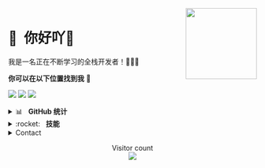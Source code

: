 <img src="https://avatars.githubusercontent.com/u/42208852?s=400&u=c1ca8b6e2e41ea1c1817271d40b3cadd1d8d9836&v=4" width="144" align="right" hspace="0" />

<span>👋<span/> &nbsp;你好吖🎉
======

我是一名正在不断学习的全栈开发者！👨🏻‍💻

**你可以在以下位置找到我** 🔗

[<img src="https://img.shields.io/badge/website-%E4%B8%AA%E4%BA%BA%E7%BD%91%E7%AB%99-008c8c"/>](https://www.longyinstudio.cn/)
[<img src="https://img.shields.io/badge/blog-%E5%8D%9A%E5%AE%A2-56b981"/>](https://blog.longyinstudio.cn/)
[<img src="https://img.shields.io/badge/bilibli-B%E7%AB%99-f27199"/>](https://space.bilibili.com/454410111)

<details>
<summary>📊&nbsp;&nbsp;&nbsp;<b>GitHub 统计</b></summary>
<br/>
<img src="https://streak-stats.demolab.com?user=LongYinStudio&theme=onedark&locale=zh_Hans&date_format=%5BY.%5Dn.j&card_width=400" alt="GitHub Stats/Statistics" align="top"/>
<img src="https://github-readme-stats.vercel.app/api?username=LongYinStudio&show_icons=true&bg_color=00000000" alt="GitHub Stats/Statistics" align="top"/>
<img src="https://github-readme-stats.vercel.app/api/top-langs/?username=LongYinStudio&layout=compact&langs_count=12" alt="GitHub Top or Most Used Languages" align="top"/>
</details>

<details>
<summary>:rocket:&nbsp;&nbsp;&nbsp;<b>技能</b></summary>
<br/>
<img src="https://skillicons.dev/icons?i=html,css,js,ts,sass,vue,nodejs,react,jquery,svg,laravel,vite,webpack,gulp,babel,c,java,php,py,lua,go,md,mysql,mongodb,sqlite,redis,linux,git,vim,neovim,nginx,docker&theme=light&perline=16" alt="Skills"/>
</details>

<details>
<summary>Contact</summary>
  
1. QQ:1606776851
2. WeChat:JAVA1606776851

</details>

<p align="center"> 
  Visitor count<br>
  <img src="https://profile-counter.glitch.me/LongYinStudio/count.svg" />
</p>
